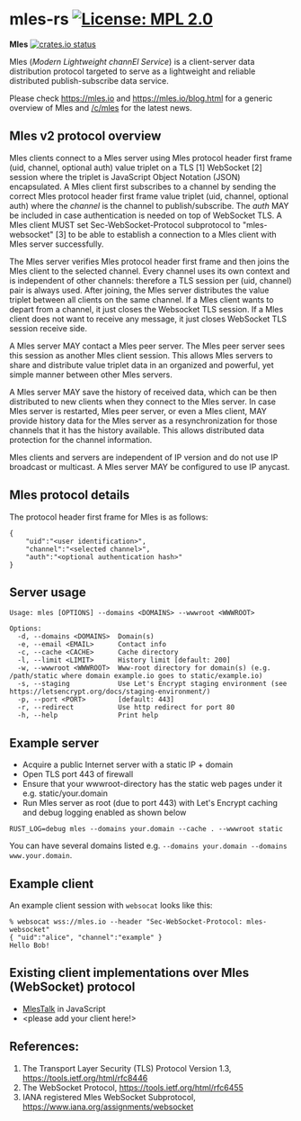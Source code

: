 # mles-rs [![License: MPL 2.0](https://img.shields.io/badge/License-MPL%202.0-brightgreen.svg)](https://opensource.org/licenses/MPL-2.0)
**Mles** [![crates.io status](https://img.shields.io/crates/v/mles.svg)](https://crates.io/crates/mles)

Mles (_Modern Lightweight channEl Service_) is a client-server data distribution protocol targeted to serve as a lightweight and reliable distributed publish-subscribe data service.

Please check https://mles.io and https://mles.io/blog.html for a generic overview of Mles and [/c/mles](https://lemmy.world/c/mles) for the latest news.

## Mles v2 protocol overview

Mles clients connect to a Mles server using Mles protocol header first frame (uid, channel, optional auth) value triplet on a TLS [1] WebSocket [2] session where the triplet is JavaScript Object Notation (JSON) encapsulated. A Mles client first subscribes to a channel by sending the correct Mles protocol header first frame value triplet (uid, channel, optional auth) where the _channel_ is the channel to publish/subscribe. The _auth_ MAY be included in case authentication is needed on top of WebSocket TLS. A Mles client MUST set Sec-WebSocket-Protocol subprotocol to "mles-websocket" [3] to be able to establish a connection to a Mles client with Mles server successfully. 

The Mles server verifies Mles protocol header first frame and then joins the Mles client to the selected channel. Every channel uses its own context and is independent of other channels: therefore a TLS session per (uid, channel) pair is always used. After joining, the Mles server distributes the value triplet between all clients on the same channel. If a Mles client wants to depart from a channel, it just closes the Websocket TLS session. If a Mles client does not want to receive any message, it just closes WebSocket TLS session receive side.

A Mles server MAY contact a Mles peer server. The Mles peer server sees this session as another Mles client session. This allows Mles servers to share and distribute value triplet data in an organized and powerful, yet simple manner between other Mles servers.

A Mles server MAY save the history of received data, which can be then distributed to new clients when they connect to the Mles server. In case Mles server is restarted, Mles peer server, or even a Mles client, MAY provide history data for the Mles server as a resynchronization for those channels that it has the history available. This allows distributed data protection for the channel information.  

Mles clients and servers are independent of IP version and do not use IP broadcast or multicast. A Mles server MAY be configured to use IP anycast.

## Mles protocol details

The protocol header first frame for Mles is as follows:
```
{
	"uid":"<user identification>",
	"channel":"<selected channel>",
	"auth":"<optional authentication hash>"
}
```

## Server usage
```
Usage: mles [OPTIONS] --domains <DOMAINS> --wwwroot <WWWROOT>

Options:
  -d, --domains <DOMAINS>  Domain(s)
  -e, --email <EMAIL>      Contact info
  -c, --cache <CACHE>      Cache directory
  -l, --limit <LIMIT>      History limit [default: 200]
  -w, --wwwroot <WWWROOT>  Www-root directory for domain(s) (e.g. /path/static where domain example.io goes to static/example.io)
  -s, --staging            Use Let's Encrypt staging environment (see https://letsencrypt.org/docs/staging-environment/)
  -p, --port <PORT>        [default: 443]
  -r, --redirect           Use http redirect for port 80
  -h, --help               Print help
```
## Example server
 * Acquire a public Internet server with a static IP + domain
 * Open TLS port 443 of firewall
 * Ensure that your wwwroot-directory has the static web pages under it e.g. static/your.domain
 * Run Mles server as root (due to port 443) with Let's Encrypt caching and debug logging enabled as shown below

`RUST_LOG=debug mles --domains your.domain --cache . --wwwroot static` 

You can have several domains listed e.g. `--domains your.domain --domains www.your.domain`.

## Example client

An example client session with `websocat` looks like this:

```
% websocat wss://mles.io --header "Sec-WebSocket-Protocol: mles-websocket"
{ "uid":"alice", "channel":"example" }
Hello Bob!
```

## Existing client implementations over Mles (WebSocket) protocol

 * [MlesTalk](https://mles.io/app.html) in JavaScript
 * <please add your client here!>

## References:

 1. The Transport Layer Security (TLS) Protocol Version 1.3, https://tools.ietf.org/html/rfc8446
 2. The WebSocket Protocol, https://tools.ietf.org/html/rfc6455
 3. IANA registered Mles WebSocket Subprotocol, https://www.iana.org/assignments/websocket
